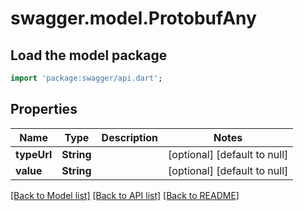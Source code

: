 # swagger.model.ProtobufAny

## Load the model package
```dart
import 'package:swagger/api.dart';
```

## Properties
Name | Type | Description | Notes
------------ | ------------- | ------------- | -------------
**typeUrl** | **String** |  | [optional] [default to null]
**value** | **String** |  | [optional] [default to null]

[[Back to Model list]](../README.md#documentation-for-models) [[Back to API list]](../README.md#documentation-for-api-endpoints) [[Back to README]](../README.md)


